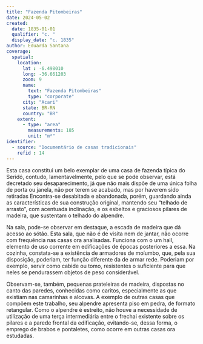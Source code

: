 ```yaml
---
title: "Fazenda Pitombeiras"
date: 2024-05-02
created:
  date: 1835-01-01
  qualifier: "c. "
  display_date: "c. 1835"
author: Eduarda Santana
coverage:
  spatial:
    location:
      lat : -6.498010
      long: -36.661203
      zoom: 9
      name: 
        text: "Fazenda Pitombeiras"
        type: "corporate"
      city: "Acari"
      state: BR-RN
      country: "BR"
    extent:
      - type: "area"
        measurements: 185
        unit: "m²"
identifier:
  - source: "Documentário de casas tradicionais"
    refid : 14
---
```


Esta casa constitui um belo exemplar de uma casa de fazenda típica do Seridó, contudo, lamentavelmente, pelo que se pode observar, está decretado seu desaparecimento, já que não mais dispõe de uma única folha de porta ou janela, não por terem se acabado, mas por haverem sido retiradas Encontra-se desabitada e abandonada, porém, guardando ainda as características de sua construção original, mantendo seu “telhado de arrasto”, com acentuada inclinação, e os esbeltos e graciosos pilares de madeira, que sustentam o telhado do alpendre.

Na sala, pode-se observar em destaque, a escada de madeira que dá acesso ao sótão. Esta sala, que não é de visita nem de jantar, não ocorre com frequência nas casas ora analisadas. Funciona com o um hall, elemento de uso corrente em edificações de épocas posteriores a essa. Na cozinha, constata-se a existência de armadores de moíumbo, que, pela sua disposição, poderiam, ter função diferente da de armar rede. Poderiam por exemplo, servir como cabide ou tomo, resistentes o suficiente para que neles se pendurassem objetos de peso considerável. 

Observam-se, também, pequenas prateleiras de madeira, dispostas no canto das paredes, conhecidas como caritos, especialmente as que existiam nas camarinhas e alcovas. A exemplo de outras casas que compõem este trabalho, seu alpendre apresenta piso em pedra, de formato retangular. Como o alpendre é estreito, não houve a necessidade de utilização de uma terça intermediária entre o frechai existente sobre os pilares e a parede frontal da edificação, evitando-se, dessa forma, o emprego de brabos e pontaletes, como ocorre em outras casas ora estudadas.
